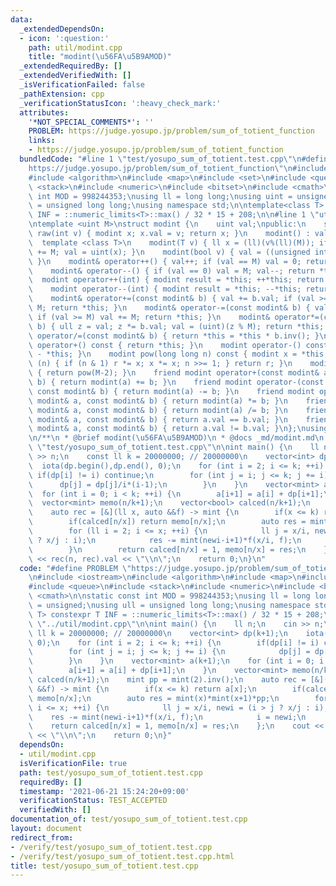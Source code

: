 ```yaml
---
data:
  _extendedDependsOn:
  - icon: ':question:'
    path: util/modint.cpp
    title: "modint(\u56FA\u5B9AMOD)"
  _extendedRequiredBy: []
  _extendedVerifiedWith: []
  _isVerificationFailed: false
  _pathExtension: cpp
  _verificationStatusIcon: ':heavy_check_mark:'
  attributes:
    '*NOT_SPECIAL_COMMENTS*': ''
    PROBLEM: https://judge.yosupo.jp/problem/sum_of_totient_function
    links:
    - https://judge.yosupo.jp/problem/sum_of_totient_function
  bundledCode: "#line 1 \"test/yosupo_sum_of_totient.test.cpp\"\n#define PROBLEM \"\
    https://judge.yosupo.jp/problem/sum_of_totient_function\"\n#include <iostream>\n\
    #include <algorithm>\n#include <map>\n#include <set>\n#include <queue>\n#include\
    \ <stack>\n#include <numeric>\n#include <bitset>\n#include <cmath>\n\nstatic const\
    \ int MOD = 998244353;\nusing ll = long long;\nusing uint = unsigned;\nusing ull\
    \ = unsigned long long;\nusing namespace std;\n\ntemplate<class T> constexpr T\
    \ INF = ::numeric_limits<T>::max() / 32 * 15 + 208;\n\n#line 1 \"util/modint.cpp\"\
    \ntemplate <uint M>\nstruct modint {\n    uint val;\npublic:\n    static modint\
    \ raw(int v) { modint x; x.val = v; return x; }\n    modint() : val(0) {}\n  \
    \  template <class T>\n    modint(T v) { ll x = (ll)(v%(ll)(M)); if (x < 0) x\
    \ += M; val = uint(x); }\n    modint(bool v) { val = ((unsigned int)(v) % M);\
    \ }\n    modint& operator++() { val++; if (val == M) val = 0; return *this; }\n\
    \    modint& operator--() { if (val == 0) val = M; val--; return *this; }\n  \
    \  modint operator++(int) { modint result = *this; ++*this; return result; }\n\
    \    modint operator--(int) { modint result = *this; --*this; return result; }\n\
    \    modint& operator+=(const modint& b) { val += b.val; if (val >= M) val -=\
    \ M; return *this; }\n    modint& operator-=(const modint& b) { val -= b.val;\
    \ if (val >= M) val += M; return *this; }\n    modint& operator*=(const modint&\
    \ b) { ull z = val; z *= b.val; val = (uint)(z % M); return *this; }\n    modint&\
    \ operator/=(const modint& b) { return *this = *this * b.inv(); }\n    modint\
    \ operator+() const { return *this; }\n    modint operator-() const { return modint()\
    \ - *this; }\n    modint pow(long long n) const { modint x = *this, r = 1; while\
    \ (n) { if (n & 1) r *= x; x *= x; n >>= 1; } return r; }\n    modint inv() const\
    \ { return pow(M-2); }\n    friend modint operator+(const modint& a, const modint&\
    \ b) { return modint(a) += b; }\n    friend modint operator-(const modint& a,\
    \ const modint& b) { return modint(a) -= b; }\n    friend modint operator*(const\
    \ modint& a, const modint& b) { return modint(a) *= b; }\n    friend modint operator/(const\
    \ modint& a, const modint& b) { return modint(a) /= b; }\n    friend bool operator==(const\
    \ modint& a, const modint& b) { return a.val == b.val; }\n    friend bool operator!=(const\
    \ modint& a, const modint& b) { return a.val != b.val; }\n};\nusing mint = modint<MOD>;\n\
    \n/**\n * @brief modint(\u56FA\u5B9AMOD)\n * @docs _md/modint.md\n */\n#line 21\
    \ \"test/yosupo_sum_of_totient.test.cpp\"\n\nint main() {\n    ll n;\n    cin\
    \ >> n;\n    const ll k = 20000000; // 20000000\n    vector<int> dp(k+1);\n  \
    \  iota(dp.begin(),dp.end(), 0);\n    for (int i = 2; i <= k; ++i) {\n       \
    \ if(dp[i] != i) continue;\n        for (int j = i; j <= k; j += i) {\n      \
    \      dp[j] = dp[j]/i*(i-1);\n        }\n    }\n    vector<mint> a(k+1);\n  \
    \  for (int i = 0; i < k; ++i) {\n        a[i+1] = a[i] + dp[i+1];\n    }\n  \
    \  vector<mint> memo(n/k+1);\n    vector<bool> calced(n/k+1);\n    mint pp = mint(2).inv();\n\
    \    auto rec = [&](ll x, auto &&f) -> mint {\n        if(x <= k) return a[x];\n\
    \        if(calced[n/x]) return memo[n/x];\n        auto res = mint(x)*mint(x+1)*pp;\n\
    \        for (ll i = 2; i <= x; ++i) {\n            ll j = x/i, newi = (i > j\
    \ ? x/j : i);\n            res -= mint(newi-i+1)*f(x/i, f);\n            i = newi;\n\
    \        }\n        return calced[n/x] = 1, memo[n/x] = res;\n    };\n    cout\
    \ << rec(n, rec).val << \"\\n\";\n    return 0;\n}\n"
  code: "#define PROBLEM \"https://judge.yosupo.jp/problem/sum_of_totient_function\"\
    \n#include <iostream>\n#include <algorithm>\n#include <map>\n#include <set>\n\
    #include <queue>\n#include <stack>\n#include <numeric>\n#include <bitset>\n#include\
    \ <cmath>\n\nstatic const int MOD = 998244353;\nusing ll = long long;\nusing uint\
    \ = unsigned;\nusing ull = unsigned long long;\nusing namespace std;\n\ntemplate<class\
    \ T> constexpr T INF = ::numeric_limits<T>::max() / 32 * 15 + 208;\n\n#include\
    \ \"../util/modint.cpp\"\n\nint main() {\n    ll n;\n    cin >> n;\n    const\
    \ ll k = 20000000; // 20000000\n    vector<int> dp(k+1);\n    iota(dp.begin(),dp.end(),\
    \ 0);\n    for (int i = 2; i <= k; ++i) {\n        if(dp[i] != i) continue;\n\
    \        for (int j = i; j <= k; j += i) {\n            dp[j] = dp[j]/i*(i-1);\n\
    \        }\n    }\n    vector<mint> a(k+1);\n    for (int i = 0; i < k; ++i) {\n\
    \        a[i+1] = a[i] + dp[i+1];\n    }\n    vector<mint> memo(n/k+1);\n    vector<bool>\
    \ calced(n/k+1);\n    mint pp = mint(2).inv();\n    auto rec = [&](ll x, auto\
    \ &&f) -> mint {\n        if(x <= k) return a[x];\n        if(calced[n/x]) return\
    \ memo[n/x];\n        auto res = mint(x)*mint(x+1)*pp;\n        for (ll i = 2;\
    \ i <= x; ++i) {\n            ll j = x/i, newi = (i > j ? x/j : i);\n        \
    \    res -= mint(newi-i+1)*f(x/i, f);\n            i = newi;\n        }\n    \
    \    return calced[n/x] = 1, memo[n/x] = res;\n    };\n    cout << rec(n, rec).val\
    \ << \"\\n\";\n    return 0;\n}"
  dependsOn:
  - util/modint.cpp
  isVerificationFile: true
  path: test/yosupo_sum_of_totient.test.cpp
  requiredBy: []
  timestamp: '2021-06-21 15:24:20+09:00'
  verificationStatus: TEST_ACCEPTED
  verifiedWith: []
documentation_of: test/yosupo_sum_of_totient.test.cpp
layout: document
redirect_from:
- /verify/test/yosupo_sum_of_totient.test.cpp
- /verify/test/yosupo_sum_of_totient.test.cpp.html
title: test/yosupo_sum_of_totient.test.cpp
---
```

